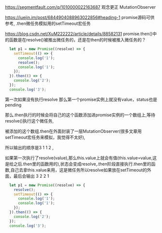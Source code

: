 https://segmentfault.com/q/1010000022163687 观念更正  MutationObserver

https://juejin.im/post/6844904088963022856#heading-1  promise源码可供参考,  .then微任务模拟用的setTimeout宏任务

https://blog.csdn.net/XuM222222/article/details/88582131 promise.then()中的函数是在resolve()被推出微任务的，还是在then的时候被推入微任务的？

```js
  let p1 = new Promise((resolve) => {
    setTimeout(() => {
      console.log('1');
      resolve();
      console.log('1');
    });
  }).then(() => {
    console.log('2');
  });
  console.log('3');
```

第一次如果没有执行resolve 那么第一个promise实例上就没有value，status也是pending

那么.then执行的时候会将自己的这个函数添加进promise实例的一个数组上,等待resolve()执行这个微任务,

被添加的这个数组.then在外面封装了一层MutationObserver(很多文章用setTimeout宏任务来模拟，我觉得不太好),

所以输出的顺序是3 1 1 2 ,



如果第一次执行了resolve(value),那么this.value上就会有值(this.value=value,这是给之后.then里的函数用的),状态会变成resolve,.then阶段直接执行.then里的函数,自己去拿this.value来用，这是微任务所以resolve如果放在setTimeout的外面，最后会输出 3 2 2 1

```js
  let p1 = new Promise((resolve) => {
    resolve();
    setTimeout(() => {
      console.log('1');
      console.log('1');
    });
  }).then(() => {
    console.log('2');
  });
  console.log('3');
```

